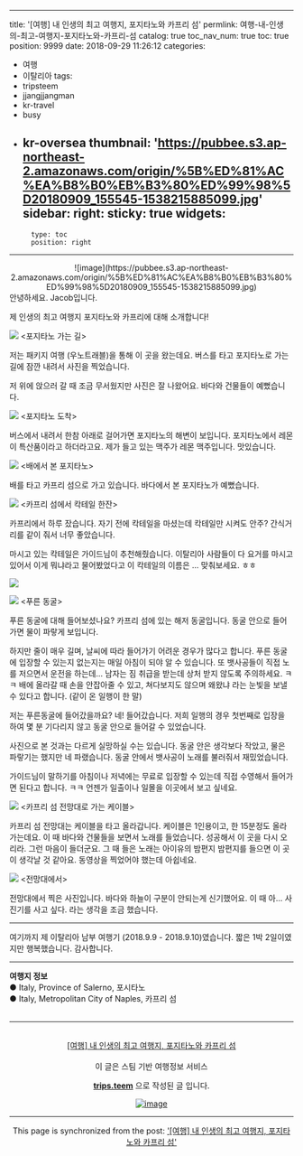 
---
title: '[여행] 내 인생의 최고 여행지, 포지타노와 카프리 섬'
permlink: 여행-내-인생의-최고-여행지-포지타노와-카프리-섬
catalog: true
toc_nav_num: true
toc: true
position: 9999
date: 2018-09-29 11:26:12
categories:
- 여행
- 이탈리아
tags:
- tripsteem
- jjangjjangman
- kr-travel
- busy
- kr-oversea
thumbnail: 'https://pubbee.s3.ap-northeast-2.amazonaws.com/origin/%5B%ED%81%AC%EA%B8%B0%EB%B3%80%ED%99%98%5D20180909_155545-1538215885099.jpg'
sidebar:
    right:
        sticky: true
widgets:
    -
        type: toc
        position: right
---


<center>![image](https://pubbee.s3.ap-northeast-2.amazonaws.com/origin/%5B%ED%81%AC%EA%B8%B0%EB%B3%80%ED%99%98%5D20180909_155545-1538215885099.jpg)</center>
안녕하세요. Jacob입니다.

제 인생의 최고 여행지 포지타노와 카프리에 대해 소개합니다!

![](https://pubbee.s3.ap-northeast-2.amazonaws.com/origin/20180909_144554-1538217174030.jpg)
<포지타노 가는 길>

저는 패키지 여행 (우노트래블)을 통해 이 곳을 왔는데요.
버스를 타고 포지타노로 가는 길에 
잠깐 내려서 사진을 찍었습니다.

저 위에 앉으러 갈 때 조금 무서웠지만 사진은 잘 나왔어요.
바다와 건물들이 예뻤습니다.

![](https://pubbee.s3.ap-northeast-2.amazonaws.com/origin/20180909_154107-1538218095663.jpg)
<포지타노 도착>

버스에서 내려서 한참 아래로 걸어가면 포지타노의 해변이 보입니다.
포지타노에서 레몬이 특산품이라고 하더라고요. 
제가 들고 있는 맥주가 레몬 맥주입니다. 맛있습니다.

![](https://pubbee.s3.ap-northeast-2.amazonaws.com/origin/ezgif-3-48bad8cebd-1538218496473.gif)
<배에서 본 포지타노>

배를 타고 카프리 섬으로 가고 있습니다.
바다에서 본 포지타노가 예뻤습니다.

![](https://pubbee.s3.ap-northeast-2.amazonaws.com/origin/IMG_20180909_210713-1538218959821.jpg)
<카프리 섬에서 칵테일 한잔>

카프리에서 하루 잤습니다.
자기 전에 칵테일을 마셨는데
칵테일만 시켜도 안주? 간식거리를 같이 줘서 너무 좋았습니다.

마시고 있는 칵테일은 가이드님이 추천해줬습니다.
이탈리아 사람들이 다 요거를 마시고 있어서 이게 뭐냐라고 물어봤었다고
이 칵테일의 이름은 ... 맞춰보세요. ㅎㅎ

![](https://pubbee.s3.ap-northeast-2.amazonaws.com/origin/40642240_335064840389650_7553627083420022082_n-1538219122051.jpg)

![](https://pubbee.s3.ap-northeast-2.amazonaws.com/origin/20180910_114224-1538219150945.jpg)
<푸른 동굴>

푸른 동굴에 대해 들어보셨나요?
카프리 섬에 있는 해저 동굴입니다.
동굴 안으로 들어가면 물이 파랗게 보입니다.

하지만 줄이 매우 길며, 날씨에 따라 들어가기 어려운 경우가 많다고 합니다.
푸른 동굴에 입장할 수 있는지 없는지는 매일 아침이 되야 알 수 있습니다.
또 뱃사공들이 직접 노를 저으면서 운전을 하는데...
남자는 짐 취급을 받는데 상처 받지 않도록 주의하세요. ㅋㅋ
배에 올라갈 때 손을 안잡아줄 수 있고, 쳐다보지도 않으며
왜왔냐 라는 눈빛을 보낼 수 있다고 합니다. (같이 온 일행이 한 말)

저는 푸른동굴에 들어갔을까요? 
네! 들어갔습니다.
저희 일행의 경우 첫번째로 입장을 하여 몇 분 기다리지 않고 동굴 안으로 들어갈 수 있었습니다.

사진으로 본 것과는 다르게 실망하실 수는 있습니다.
동굴 안은 생각보다 작았고, 물은 파랗기는 했지만 네 파랬습니다.
동굴 안에서 뱃사공이 노래를 불러줘서 재밌었습니다.

가이드님이 말하기를
아침이나 저녁에는 무료로 입장할 수 있는데
직접 수영해서 들어가면 된다고 합니다. ㅋㅋ
언젠가 일출이나 일몰을 이곳에서 보고 싶네요.

![](https://pubbee.s3.ap-northeast-2.amazonaws.com/origin/IMG_20180910_132857-1538219675490.jpg)
<카프리 섬 전망대로 가는 케이블>

카프리 섬 전망대는 케이블을 타고 올라갑니다.
케이블은 1인용이고, 한 15분정도 올라가는데요.
이 때 바다와 건물들을 보면서 노래를 들었습니다.
성공해서 이 곳을 다시 오리라. 그런 마음이 들더군요.
그 때 들은 노래는 아이유의 밤편지
밤편지를 들으면 이 곳이 생각날 것 같아요.
동영상을 찍었어야 했는데 아쉽네요.

![](https://pubbee.s3.ap-northeast-2.amazonaws.com/origin/%EC%9D%B4%ED%83%88%EB%A6%AC%EC%95%84%EB%82%A8%EB%B6%801-1538219895989.jpg)
<전망대에서>

전망대에서 찍은 사진입니다.
바다와 하늘이 구분이 안되는게 신기했어요.
이 때 아... 사진기를 사고 싶다. 라는 생각을 조금 했습니다.

---

여기까지 제 이탈리아 남부 여행기 (2018.9.9 - 2018.9.10)였습니다.
짧은 1박 2일이였지만 행복했습니다. 
감사합니다.

<hr><b>여행지 정보</b><br/>● Italy, Province of Salerno, 포시타노<br/>● Italy, Metropolitan City of Naples, 카프리 섬<br/><br/><hr><br/><center><a href='https://kr.tripsteem.com/post/tt20180929t112608831z'>[여행] 내 인생의 최고 여행지, 포지타노와 카프리 섬</a><center><br>
<center>
이 글은 스팀 기반 여행정보 서비스

<a href='https://kr.tripsteem.com/'><b>trips.teem</b></a> 으로 작성된 글 입니다.

<a href='https://kr.tripsteem.com/'>![image](https://cdn.steemitimages.com/DQmeF7CiV5TK9GR1CXARcwnpA1QoWofW4jfs9DMdcbQTmAQ/tirpsteem_footer1.png)</a>
</center>

- - -

This page is synchronized from the post: ['[여행] 내 인생의 최고 여행지, 포지타노와 카프리 섬'](https://steempeak.com/@jacobyu/tt20180929t112608831z)
